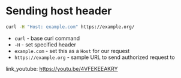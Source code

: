 # Sending host header

```bash
curl -H "Host: example.com" https://example.org/
```

- `curl` - base curl command
- `-H` - set specified header
- `example.com` - set this as a `Host` for our request
- `https://example.org` - sample URL to send authorized request to


link_youtube: https://youtu.be/4VFEKEEAKRY
